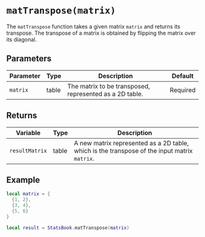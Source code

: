 # `matTranspose(matrix)`

The `matTranspose` function takes a given matrix `matrix` and returns its transpose. The transpose of a matrix is obtained by flipping the matrix over its diagonal.

## Parameters

| Parameter  | Type  | Description                                          | Default  |
|------------|-------|------------------------------------------------------|----------|
| `matrix`   | table | The matrix to be transposed, represented as a 2D table. | Required |

## Returns

| Variable       | Type  | Description                                                          |
|----------------|-------|----------------------------------------------------------------------|
| `resultMatrix` | table | A new matrix represented as a 2D table, which is the transpose of the input matrix `matrix`. |

## Example

```lua
local matrix = {
  {1, 2},
  {3, 4},
  {5, 6}
}

local result = StatsBook.matTranspose(matrix) 
```

